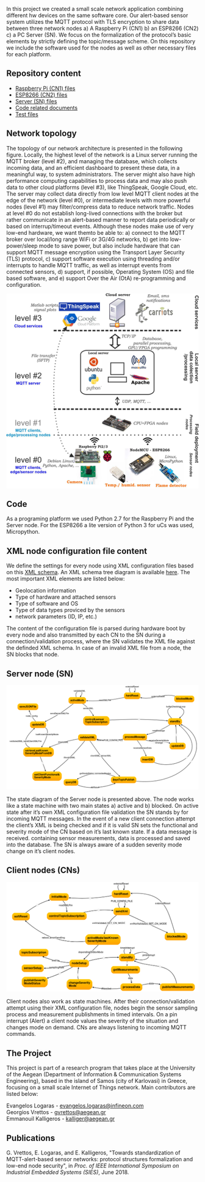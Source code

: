 In this project we created a small scale network application combining different hw devices on the same software core. Our alert-based sensor system utilizes the MQTT protocol with TLS encryption to share data between three network nodes a) A Raspberry Pi (CN1) b) an ESP8266 (CN2)  c) a PC Server (SN). We focus on the formalization of the protocol’s basic elements by strictly defining the topic/message scheme. On this repository we include the software used for the nodes as well as other necessary files for each platform. 

Repository content
--------

*  [Raspberry Pi (CN1) files](https://github.com/evlog/mqtt_sensor_network/tree/master/RaspberryPi)
*  [ESP8266 (CN2) files](https://github.com/evlog/mqtt_sensor_network/tree/master/NodeMCU)
*  [Server (SN) files](https://github.com/evlog/mqtt_sensor_network/tree/master/server)
*  [Code related documents](https://github.com/evlog/mqtt_sensor_network/tree/master/docs)
*  [Test files](https://github.com/evlog/mqtt_sensor_network/tree/master/tests)

Network topology
--------
The topology of our network architecture is presented in the following figure. Locally, the highest level of the network is a Linux server running the MQTT broker (level #2), and managing the database, which collects incoming data, and an efficient dashboard to present these data, in a meaningful way, to system administrators. The server might also have high performance computing capabilities to process data and may also push data to other cloud platforms (level #3), like ThingSpeak, Google Cloud, etc. The server may collect data directly from low level MQTT client nodes at the edge of the network (level #0), or intermediate levels with more powerful nodes (level #1) may filter/compress data to reduce network traffic. Nodes at level #0 do not establish long-lived connections with the broker but rather communicate in an alert-based manner to report data periodically or based on interrup/timeout events. Although these nodes make use of very low-end hardware, we want themto be able to: a) connect to the MQTT broker over local/long range WiFi or 3G/4G networks, b) get into low-power/sleep mode to save power, but also include hardware that can support MQTT message encryption using the Transport Layer Security (TLS) protocol, c) support software execution using threading and/or interrupts to handle MQTT traffic, as well as interrupt events from connected sensors, d) support, if possible, Operating System (OS) and file based software, and e) support Over the Air (OtA) re-programming and configuration.

<img src="https://github.com/evlog/mqtt_sensor_network/blob/master/html/figures/network_topology_low.jpg" width="700" align="middle"/>

Code
--------

As a programing platform we used Python 2.7 for the Raspberry Pi and the Server node. For the ESP8266 a lite version of Python 3 for uCs was used, Micropython.


XML node configuration file content
--------

We define the settings for every node using XML configuration files based on this [XML schema](https://github.com/evlog/mqtt_sensor_network/blob/master/server/xml/node_config_schema.xsd). An XML schema tree diagram is available [here](https://github.com/evlog/mqtt_sensor_network/blob/master/server/xml/node_config_schema.svg). The most important XML elements are listed below:

*  Geolocation information
*  Type of hardware and attached sensors
*  Type of software and OS
*  Type of data types proviced by the sensors
*  network parameters (ID, IP, etc.)

The content of the configuration file is parsed during hardware boot by every node and also transmitted by each CN to the SN during a connection/validation process, where the SN validates the XML file against the definded XML schema. In case of an invalid XML file from a node, the SN blocks that node.


Server node (SN)
--------

<img src="https://github.com/evlog/mqtt_sensor_network/blob/master/readme_files/sn_state_diagram.png" />

The state diagram of the Server node is presented above. The node works like a state machine with two main states a) active and b) blocked. On active state after it’s own XML configuration file validation the SN stands by for incoming MQTT messages. In the event of a new client connection attempt the client’s XML is being checked and if it is valid SN sets the functional and severity mode of the CN based on it’s last known state.  If a data message is received. containing sensor measurements, data is processed and saved into the database. The SN is always aware of a sudden severity mode change on it’s client nodes.

Client nodes (CNs)
--------

<img src="https://github.com/evlog/mqtt_sensor_network/blob/master/readme_files/cn2_state_diagram.png" />

Client nodes also work as state machines. After their connection/validation attempt using their XML configuration file, nodes begin the sensor sampling process and measurement publishments in timed intervals. On a pin interrupt (Alert) a client node values the severity of the situation and changes mode on demand. CNs are always listening to incoming MQTT commands.


The Project
--------
 
This project is part of a research program that takes place at the University of the Aegean (Department of Information 
& Communication Systems Engineering), based in the island of Samos (city of Karlovasi) in Greece, focusing on a small scale Internet of Things network. Main contributors are listed below:

Evangelos Logaras  -  evangelos.logaras@infineon.com  
Georgios Vrettos  -  gvrettos@aegean.gr  
Emmanouil Kalligeros  -  kalliger@aegean.gr

Publications
--------
G. Vrettos, E. Logaras, and E. Kalligeros, "Towards standardization of MQTT-alert-based sensor networks: protocol structures formalization and low-end node security", in *Proc. of IEEE International Symposium on Industrial Embedded Systems (SIES)*, June 2018.







